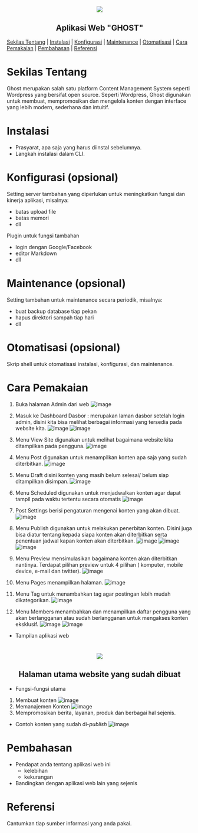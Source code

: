 <h1 align="center"><img src="https://i.pinimg.com/564x/e9/9e/d1/e99ed1d4a8bd897c2774a8756faced11.jpg"></h1>
<h2 align="center">Aplikasi Web "GHOST"</h2>

[Sekilas Tentang](#sekilas-tentang) | [Instalasi](#instalasi) | [Konfigurasi](#konfigurasi) | [Maintenance](#maintenance) | [Otomatisasi](#otomatisasi) | [Cara Pemakaian](#cara-pemakaian) | [Pembahasan](#pembahasan) | [Referensi](#referensi)

# Sekilas Tentang

Ghost merupakan salah satu platform Content Management System seperti Wordpress yang bersifat open source. Seperti Wordpress, Ghost digunakan untuk membuat, mempromosikan dan mengelola konten dengan interface yang lebih modern, sederhana dan intuitif.


# Instalasi

- Prasyarat, apa saja yang harus diinstal sebelumnya.
- Langkah instalasi dalam CLI.


# Konfigurasi (opsional)

Setting server tambahan yang diperlukan untuk meningkatkan fungsi dan kinerja aplikasi, misalnya:
- batas upload file
- batas memori
- dll

Plugin untuk fungsi tambahan
- login dengan Google/Facebook
- editor Markdown
- dll


#  Maintenance (opsional)

Setting tambahan untuk maintenance secara periodik, misalnya:
- buat backup database tiap pekan
- hapus direktori sampah tiap hari
- dll


# Otomatisasi (opsional)

Skrip shell untuk otomatisasi instalasi, konfigurasi, dan maintenance.


# Cara Pemakaian

1.	Buka halaman Admin dari web
![image](https://user-images.githubusercontent.com/86305950/196965927-6f3627d3-220c-4855-8451-1c6b867b8d5f.png)
 
2.	Masuk ke Dashboard
Dasbor : merupakan laman dasbor setelah login admin, disini kita bisa melihat berbagai informasi yang tersedia pada website kita.
 ![image](https://user-images.githubusercontent.com/86305950/196965972-0cb685a7-cd2d-489d-b24e-053d6ede556d.png)
 ![image](https://user-images.githubusercontent.com/86305950/196967846-da868a80-e1d6-4fa7-b1f6-fb36eb642596.png)
  
3.	Menu View Site 
digunakan untuk melihat bagaimana website kita ditampilkan pada  pengguna.
 ![image](https://user-images.githubusercontent.com/86305950/196967875-ce01a134-0036-428b-9a44-07f431105288.png)

4.	Menu Post
digunakan untuk menampilkan konten apa saja yang sudah diterbitkan.
 ![image](https://user-images.githubusercontent.com/86305950/196967884-355a1094-0b9c-4067-85b3-831048682f31.png)

5.	Menu Draft
disini konten yang masih belum selesai/ belum siap ditampilkan disimpan.
 ![image](https://user-images.githubusercontent.com/86305950/196967896-d87d4342-4e34-462a-9c0f-783ecd317d55.png)

6.	Menu Scheduled
digunakan untuk menjadwalkan konten agar dapat tampil pada waktu tertentu secara otomatis
  ![image](https://user-images.githubusercontent.com/86305950/196967915-d3880c0b-accc-497c-8fae-0c62feb1df75.png)
  
7.	Post Settings 
berisi pengaturan mengenai konten yang akan dibuat.
![image](https://user-images.githubusercontent.com/86305950/196967938-cfd0fa4d-f663-47fe-8697-d04e49cc905e.png)

8.	Menu Publish
digunakan untuk melakukan penerbitan konten. Disini juga bisa diatur tentang kepada siapa konten akan diterbitkan serta penentuan jadwal kapan konten akan diterbitkan.
![image](https://user-images.githubusercontent.com/86305950/196967962-7fece3eb-5e79-4c8c-b094-d6991ef990f7.png)
![image](https://user-images.githubusercontent.com/86305950/196967989-ca6be152-c232-4400-86f1-e0330c6ff97b.png)
![image](https://user-images.githubusercontent.com/86305950/196967998-66966903-94b9-4680-9e8f-207d079374f0.png)

9.	 Menu Preview
mensimulasikan bagaimana konten akan diterbitkan nantinya. Terdapat pilihan preview untuk 4 pilihan ( komputer, mobile device, e-mail dan twitter).
 ![image](https://user-images.githubusercontent.com/86305950/196968019-aeb11088-f889-4585-a277-ecc0780ae3e9.png)

10.	Menu Pages
menampilkan halaman.
 ![image](https://user-images.githubusercontent.com/86305950/196968113-8aa52dcc-a633-4446-b09c-a659f88efe7a.png)

11.	Menu Tag 
untuk menambahkan tag agar postingan lebih mudah dikategorikan.
 ![image](https://user-images.githubusercontent.com/86305950/196968135-5c0f96f6-1867-43ee-814e-5c0f1fc0f82f.png)

12.	 Menu Members
menambahkan dan menampilkan daftar pengguna yang akan berlangganan atau sudah berlangganan untuk mengakses konten eksklusif.
![image](https://user-images.githubusercontent.com/86305950/196968161-6f80e221-3e3a-4513-a176-14af37676e69.png)
![image](https://user-images.githubusercontent.com/86305950/196968179-9abc56a9-a869-4931-9b26-eea660406cb9.png)


- Tampilan aplikasi web
<h1 align="center"><img src="https://user-images.githubusercontent.com/86305950/196953394-700c688b-5e91-4e7a-9aa5-c8ed6461af29.png"></h1>
<h2 align="center">Halaman utama website yang sudah dibuat</h2>

- Fungsi-fungsi utama
1. Membuat konten
![image](https://user-images.githubusercontent.com/86305950/196956752-fa07315a-70b6-4fb7-be08-a736c41d95c1.png)
2. Memanajemen Konten
![image](https://user-images.githubusercontent.com/86305950/196956938-3fc11ca4-8c80-4bbe-84ca-d018c385de2b.png)
3. Mempromosikan berita, layanan, produk dan berbagai hal sejenis.
- Contoh konten yang sudah di-_publish_
![image](https://user-images.githubusercontent.com/86305950/196955987-d9314a36-c8e6-46df-b42f-68bafedc0e61.png)


# Pembahasan

- Pendapat anda tentang aplikasi web ini
    - kelebihan
    - kekurangan
- Bandingkan dengan aplikasi web lain yang sejenis


# Referensi

Cantumkan tiap sumber informasi yang anda pakai.
